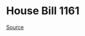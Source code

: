 # House Bill 1161

[Source](http://lawfilesext.leg.wa.gov/biennium/2023-24/Pdf/Bills/House%20Bills/1161.pdf)